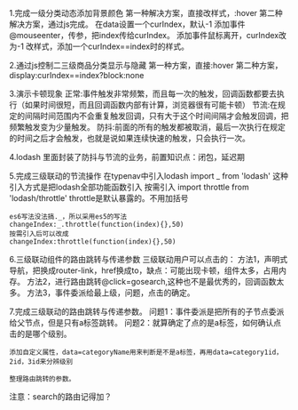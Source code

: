 1.完成一级分类动态添加背景颜色
    第一种解决方案，直接改样式，:hover
    第二种解决方案，通过js完成。
        在data设置一个curIndex，默认-1
        添加事件@mouseenter，传参，把index传给curIndex。
        添加事件鼠标离开，curIndex改为-1
        改样式，添加一个curIndex==index时的样式。

2.通过js控制二三级商品分类显示与隐藏
    第一种方案，直接:hover
    第二种方案，display:curIndex==index?block:none

3.演示卡顿现象
    正常:事件触发非常频繁，而且每一次的触发，回调函数都要去执行（如果时间很短，而且回调函数内部有计算，浏览器很有可能卡顿）
    节流:在规定的间隔时间范围内不会重复触发回调，只有大于这个时间间隔才会触发回调，把频繁触发变为少量触发。
    防抖:前面的所有的触发都被取消，最后一次执行在规定的时间之后才会触发，也就是说如果连续快速的触发，只会执行一次。

4.lodash
    里面封装了防抖与节流的业务，前置知识点：闭包，延迟期

5.完成三级联动的节流操作
    在typenav中引入lodash import _ from 'lodash'
    这种引入方式是把lodash全部功能函数引入
    按需引入 import throttle from 'lodash/throttle'          throttle是默认暴露的。不用加括号

    es6写法没法搞._，所以采用es5的写法
    changeIndex:_.throttle(function(index){},50)
    按需引入后可以改成
    changeIndex:throttle(function(index){},50)


6.三级联动组件的路由跳转与传递参数
三级联动用户可以点击的：
方法1，声明式导航，把换成router-link，href换成to，缺点：可能出现卡顿，组件太多，占用内存。
方法2，进行路由跳转@click=gosearch,这种也不是最优秀的，回调函数太多。
方法3，事件委派给最上级，问题，点击的确定。

7.完成三级联动的路由跳转与传递参数。
    问题1：事件委派是把所有的子节点委派给父节点，但是只有a标签跳转。
    问题2：就算确定了点的是a标签，如何确认点击的是哪个级别。

    添加自定义属性，data=categoryName用来判断是不是a标签，再用data=category1id，2id，3id来分辨级别

    整理路由跳转的参数。


注意：search的路由记得加？ 